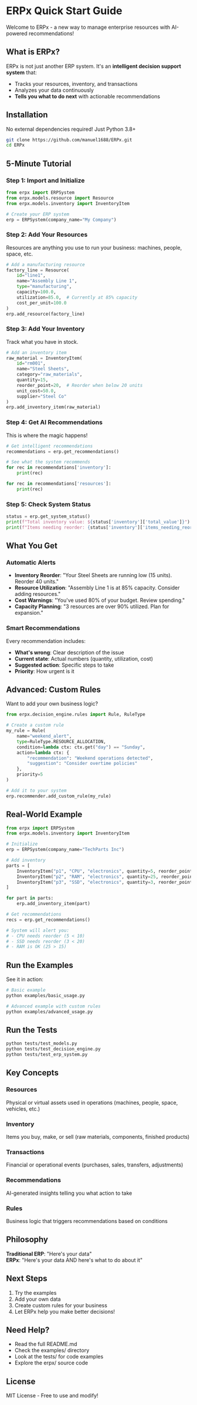 # ERPx Quick Start Guide

Welcome to ERPx - a new way to manage enterprise resources with AI-powered recommendations!

## What is ERPx?

ERPx is not just another ERP system. It's an **intelligent decision support system** that:
- Tracks your resources, inventory, and transactions
- Analyzes your data continuously
- **Tells you what to do next** with actionable recommendations

## Installation

No external dependencies required! Just Python 3.8+

```bash
git clone https://github.com/manuel1688/ERPx.git
cd ERPx
```

## 5-Minute Tutorial

### Step 1: Import and Initialize

```python
from erpx import ERPSystem
from erpx.models.resource import Resource
from erpx.models.inventory import InventoryItem

# Create your ERP system
erp = ERPSystem(company_name="My Company")
```

### Step 2: Add Your Resources

Resources are anything you use to run your business: machines, people, space, etc.

```python
# Add a manufacturing resource
factory_line = Resource(
    id="line1",
    name="Assembly Line 1",
    type="manufacturing",
    capacity=100.0,
    utilization=85.0,  # Currently at 85% capacity
    cost_per_unit=100.0
)
erp.add_resource(factory_line)
```

### Step 3: Add Your Inventory

Track what you have in stock.

```python
# Add an inventory item
raw_material = InventoryItem(
    id="rm001",
    name="Steel Sheets",
    category="raw_materials",
    quantity=15,
    reorder_point=20,  # Reorder when below 20 units
    unit_cost=50.0,
    supplier="Steel Co"
)
erp.add_inventory_item(raw_material)
```

### Step 4: Get AI Recommendations

This is where the magic happens!

```python
# Get intelligent recommendations
recommendations = erp.get_recommendations()

# See what the system recommends
for rec in recommendations['inventory']:
    print(rec)

for rec in recommendations['resources']:
    print(rec)
```

### Step 5: Check System Status

```python
status = erp.get_system_status()
print(f"Total inventory value: ${status['inventory']['total_value']}")
print(f"Items needing reorder: {status['inventory']['items_needing_reorder']}")
```

## What You Get

### Automatic Alerts

- **Inventory Reorder**: "Your Steel Sheets are running low (15 units). Reorder 40 units."
- **Resource Utilization**: "Assembly Line 1 is at 85% capacity. Consider adding resources."
- **Cost Warnings**: "You've used 80% of your budget. Review spending."
- **Capacity Planning**: "3 resources are over 90% utilized. Plan for expansion."

### Smart Recommendations

Every recommendation includes:
- **What's wrong**: Clear description of the issue
- **Current state**: Actual numbers (quantity, utilization, cost)
- **Suggested action**: Specific steps to take
- **Priority**: How urgent is it

## Advanced: Custom Rules

Want to add your own business logic?

```python
from erpx.decision_engine.rules import Rule, RuleType

# Create a custom rule
my_rule = Rule(
    name="weekend_alert",
    type=RuleType.RESOURCE_ALLOCATION,
    condition=lambda ctx: ctx.get("day") == "Sunday",
    action=lambda ctx: {
        "recommendation": "Weekend operations detected",
        "suggestion": "Consider overtime policies"
    },
    priority=5
)

# Add it to your system
erp.recommender.add_custom_rule(my_rule)
```

## Real-World Example

```python
from erpx import ERPSystem
from erpx.models.inventory import InventoryItem

# Initialize
erp = ERPSystem(company_name="TechParts Inc")

# Add inventory
parts = [
    InventoryItem("p1", "CPU", "electronics", quantity=5, reorder_point=10, unit_cost=200),
    InventoryItem("p2", "RAM", "electronics", quantity=25, reorder_point=15, unit_cost=100),
    InventoryItem("p3", "SSD", "electronics", quantity=3, reorder_point=20, unit_cost=150)
]

for part in parts:
    erp.add_inventory_item(part)

# Get recommendations
recs = erp.get_recommendations()

# System will alert you:
# - CPU needs reorder (5 < 10)
# - SSD needs reorder (3 < 20)
# - RAM is OK (25 > 15)
```

## Run the Examples

See it in action:

```bash
# Basic example
python examples/basic_usage.py

# Advanced example with custom rules
python examples/advanced_usage.py
```

## Run the Tests

```bash
python tests/test_models.py
python tests/test_decision_engine.py
python tests/test_erp_system.py
```

## Key Concepts

### Resources
Physical or virtual assets used in operations (machines, people, space, vehicles, etc.)

### Inventory
Items you buy, make, or sell (raw materials, components, finished products)

### Transactions
Financial or operational events (purchases, sales, transfers, adjustments)

### Recommendations
AI-generated insights telling you what action to take

### Rules
Business logic that triggers recommendations based on conditions

## Philosophy

**Traditional ERP**: "Here's your data"  
**ERPx**: "Here's your data AND here's what to do about it"

## Next Steps

1. Try the examples
2. Add your own data
3. Create custom rules for your business
4. Let ERPx help you make better decisions!

## Need Help?

- Read the full README.md
- Check the examples/ directory
- Look at the tests/ for code examples
- Explore the erpx/ source code

## License

MIT License - Free to use and modify!
